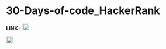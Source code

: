 # 30-Days-of-code_HackerRank

**LINK :** <a href="https://www.hackerrank.com/domains/tutorials/30-days-of-code"><img src="https://img.shields.io/badge/HackerRank-%233776AB.svg?&style=flat-square&logo=hackerrank&logoColor=white" height=18></a>


<a href="https://www.hackerrank.com/challenges/30-hello-world"><img src="https://img.shields.io/badge/Day_0-%233776AB.svg?&style=flat-square&logo=hackerrank&logoColor=white" height=18></a>
